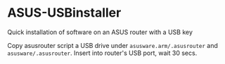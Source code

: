 # ASUS-USBinstaller
Quick installation of software on an ASUS router with a USB key

Copy asusrouter script a USB drive under `asusware.arm/.asusrouter` and `asusware/.asusrouter`. Insert into router's USB port, wait 30 secs.
